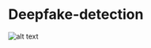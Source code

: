# Deepfake-detection
![alt text](https://github.com/AliaksandrSiarohin/first-order-model/blob/master/sup-mat/vox-teaser.gif)
